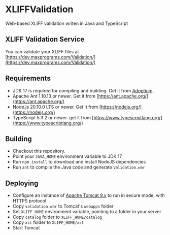 # XLIFFValidation

 Web-based XLIFF validation writen in Java and TypeScript

## XLIFF Validation Service

You can validate your XLIFF files at [https://dev.maxprograms.com/Validation/](https://dev.maxprograms.com/Validation/)

## Requirements

- JDK 17  is required for compiling and building. Get it from [Adoptium](https://adoptium.net/).
- Apache Ant 1.10.13 or newer. Get it from [https://ant.apache.org/](https://ant.apache.org/)
- Node.js 20.10.0 LTS or newer. Get it from [https://nodejs.org/](https://nodejs.org/)
- TypeScript 5.3.2 or newer. get it from [https://www.typescriptlang.org/](https://www.typescriptlang.org/)

## Building

- Checkout this repository.
- Point your `JAVA_HOME` environment variable to JDK 17
- Run `npm install` to download and install NodeJS dependencies
- Run `ant` to compile the Java code and generate `Validation.war`

## Deploying

- Configure an instance of [Apache Tomcat 9.x](https://tomcat.apache.org) to run in secure mode, with HTTPS protocol
- Copy `validation.war` to Tomcat's `webapps` folder
- Set `XLIFF_HOME` environment variable, pointing to a folder in your server
- Copy `catalog` folder to `XLIFF_HOME/catalog`
- Copy `xsl` folder to `XLIFF_HOME/xsl`
- Start Tomcat
